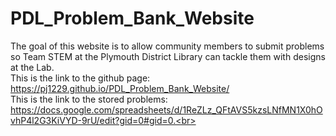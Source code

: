 # PDL_Problem_Bank_Website
The goal of this website is to allow community members to submit problems so Team STEM at the Plymouth District Library can tackle them with designs at the Lab.<br>
This is the link to the github page: https://pj1229.github.io/PDL_Problem_Bank_Website/<br>
This is the link to the stored problems: https://docs.google.com/spreadsheets/d/1ReZLz_QFtAVS5kzsLNfMN1X0hOvhP4l2G3KiVYD-9rU/edit?gid=0#gid=0.<br>

